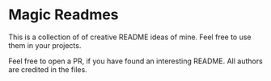 # Magic Readmes
This is a collection of of creative README ideas of mine. Feel free to use them in your projects.

Feel free to open a PR, if you have found an interesting README. All authors are credited in the files.